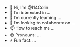 - 👋 Hi, I’m @114Colin
- 👀 I’m interested in ...
- 🌱 I’m currently learning ...
- 💞️ I’m looking to collaborate on ...
- 📫 How to reach me ...
- 😄 Pronouns: ...
- ⚡ Fun fact: ...

<!---
114Colin/114Colin is a ✨ special ✨ repository because its `README.md` (this file) appears on your GitHub profile.
You can click the Preview link to take a look at your changes.
--->
